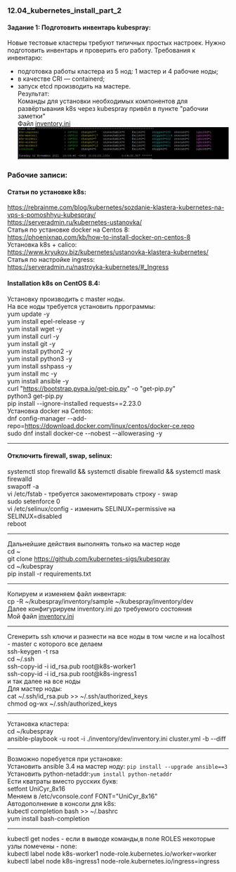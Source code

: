 ### 12.04_kubernetes_install_part_2 </br>
#### Задание 1: Подготовить инвентарь kubespray: </br>
Новые тестовые кластеры требуют типичных простых настроек. Нужно подготовить инвентарь и проверить его работу. Требования к инвентарю:</br>
- подготовка работы кластера из 5 нод: 1 мастер и 4 рабочие ноды; </br>
- в качестве CRI — containerd; </br>
- запуск etcd производить на мастере.</br>
Результат: </br>
Команды для установки необходимых компонентов для развёртывания k8s через kubespray привёл в пункте "рабочии заметки" </br>
Файл [inventory.ini](https://github.com/murzinvit/12.04_kubernetes_install_part_2/blob/034cf987c022e050d9f093e0a4bf9848b7cfbf25/inventory/dev/inventory.ini) </br>
![screen](https://github.com/murzinvit/screen/blob/0bf2d23f165656e9e580234a0a617b470d17130f/Kuber_install_cluster_kubespray5.jpg) </br>


### Рабочие записи: </br>
#### Статьи по установке k8s: </br>
https://rebrainme.com/blog/kubernetes/sozdanie-klastera-kubernetes-na-vps-s-pomoshhyu-kubespray/ </br>
https://serveradmin.ru/kubernetes-ustanovka/ </br>
Статья по установке docker на Centos 8: </br>
https://phoenixnap.com/kb/how-to-install-docker-on-centos-8  </br>
Установка k8s + calico: </br>
https://www.kryukov.biz/kubernetes/ustanovka-klastera-kubernetes/ </br>
Статья по настройке ingress: </br>
https://serveradmin.ru/nastroyka-kubernetes/#_Ingress </br>

#### Installation k8s on CentOS 8.4:  </br>
Установку производить с master ноды. </br>
На все ноды требуется установить пррограммы: </br> 
yum update -y </br>
yum install epel-release -y </br>
yum install wget -y </br>
yum install curl -y </br>
yum install git -y </br>
yum install python2 -y </br>
yum install python3 -y </br>
yum install sshpass -y </br>
yum install mc -y </br>
yum install ansible -y </br>
curl "https://bootstrap.pypa.io/get-pip.py" -o "get-pip.py" </br>
python3 get-pip.py </br>
pip install --ignore-installed requests==2.23.0 </br>
Установка docker на Centos:  </br>
dnf config-manager --add-repo=https://download.docker.com/linux/centos/docker-ce.repo  </br>
sudo dnf install docker-ce --nobest --allowerasing -y </br>

-------------------------------------------------------------------------------------------------
#### Отключить firewall, swap, selinux: </br>
systemctl stop firewalld && systemctl disable firewalld && systemctl mask firewalld </br>
swapoff -a  </br>
vi /etc/fstab - требуется закоментировать строку - swap </br>
sudo setenforce 0  </br>
vi /etc/selinux/config - изменить SELINUX=permissive на SELINUX=disabled  </br>
reboot </br>

-------------------------------------------------------------------------------------------------- 
Дальнейшие действия выполнять только на мастер ноде </br>
cd ~ </br>
git clone https://github.com/kubernetes-sigs/kubespray </br>
cd ~/kubespray </br>
pip install -r requirements.txt </br>

---------------------------------------------------------------------------------------------------
Копируем и изменяем файл инвентаря: </br>
cp -R ~/kubespray/inventory/sample ~/kubespray/inventory/dev </br>
Далее конфигурируем inventory.ini до требуемого состояния </br>
Мой файл [inventory.ini](https://github.com/murzinvit/12.04_kubernetes_install_part_2/blob/034cf987c022e050d9f093e0a4bf9848b7cfbf25/inventory/dev/inventory.ini) </br>

---------------------------------------------------------------------------------------------------
Сгенерить ssh ключи и разнести на все ноды в том числе и на localhost - master c которого все делаем </br>
ssh-keygen -t rsa </br>
cd ~/.ssh </br>
ssh-copy-id -i id_rsa.pub root@k8s-worker1 </br>
ssh-copy-id -i id_rsa.pub root@k8s-ingress1 </br>
и так далее на все ноды  </br>
Для мастер ноды: </br>
cat ~/.ssh/id_rsa.pub >> ~/.ssh/authorized_keys </br>
chmod og-wx ~/.ssh/authorized_keys  </br>

---------------------------------------------------------------------------------------------------
Установка кластера: </br>
cd ~/kubespray </br>
ansible-playbook -u root -i ./inventory/dev/inventory.ini cluster.yml -b --diff </br>

---------------------------------------------------------------------------------------------------
Возможно поребуется при установке: </br>
Установить ansible 3.4 на мастер ноду: `pip install --upgrade ansible==3` </br>
Установить python-netaddr:`yum install python-netaddr` </br>
Ести кватраты вместо русских букв: </br>
setfont UniCyr_8x16 </br>
Меняем в /etc/vconsole.conf FONT="UniCyr_8x16" </br>
Автодополнение в консоли для k8s: </br>
kubectl completion bash >> ~/.bashrc </br>
yum install bash-completion </br>

----------------------------------------------------------------------------------------------------
kubectl get nodes - если в выводе команды,в поле ROLES некоторые узлы помечены - none: </br>
kubectl label node k8s-worker1 node-role.kubernetes.io/worker=worker </br>
kubectl label node k8s-ingress1 node-role.kubernetes.io/ingress=ingress </br>
